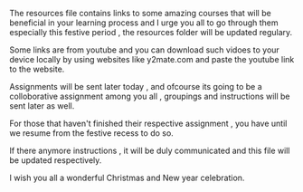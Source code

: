 The resources file contains links to some amazing courses that will be beneficial in your learning process and I urge you all to go through them especially this festive period , the resources folder will be updated regulary.

Some links are from youtube and you can download such vidoes to your device locally by using websites like y2mate.com and paste the youtube link to the website.

Assignments will be sent later today , and ofcourse its going to be a colloborative assignment among you all , groupings and instructions will be sent later as well.

For those that haven't finished their respective assignment , you have until we resume from the festive recess to do so.

If there anymore instructions , it will be duly communicated and this file will be updated respectively.

I wish you all a wonderful Christmas and New year celebration.